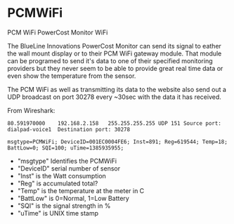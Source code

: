 PCMWiFi
=======

PCM WiFi PowerCost Monitor WiFi

The BlueLine Innovations PowerCost Monitor can send its signal to eather the wall mount display or to their PCM WiFi gateway module. That module can be programed to send it's data to one of their specified monitoring providers but they never seem to be able to provide great real time data or even show the temperature from the sensor.

The PCM WiFi as well as transmitting its data to the website also send out a UDP broadcast on port 30278 every ~30sec with the data it has received.

From Wireshark:  
```
80.591970000	192.168.2.158	255.255.255.255	UDP	151	Source port: dialpad-voice1  Destination port: 30278
```
```
msgtype=PCMWiFi; DeviceID=001EC0004FE6; Inst=891; Reg=619544; Temp=18; BattLow=0; SQI=100; uTime=1385935955;
```
* "msgtype" Identifies the PCMWiFi
* "DeviceID" serial number of sensor
* "Inst" is the Watt consumption
* "Reg" is accumulated total?
* "Temp" is the temperature at the meter in C
* "BattLow" is 0=Normal, 1=Low Battery
* "SQI" is the signal strength in %
* "uTime" is UNIX time stamp
